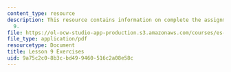 ```yaml
---
content_type: resource
description: This resource contains information on complete the assignment for lesson
  9.
file: https://ol-ocw-studio-app-production.s3.amazonaws.com/courses/es-s41-speak-italian-with-your-mouth-full-spring-2012/9a75c2c08b3cbd499460516c2a08e58c_MITES_S41S12_Esercizi9.pdf
file_type: application/pdf
resourcetype: Document
title: Lesson 9 Exercises
uid: 9a75c2c0-8b3c-bd49-9460-516c2a08e58c
---
```

